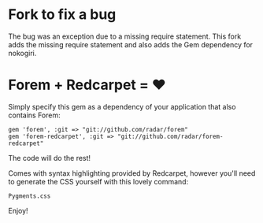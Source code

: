 # Fork to fix a bug

The bug was an exception due to a missing require statement.  This fork adds the missing require statement and also adds the Gem dependency for nokogiri.

# Forem + Redcarpet = :heart:

Simply specify this gem as a dependency of your application that also contains Forem:

    gem 'forem', :git => "git://github.com/radar/forem"
    gem 'forem-redcarpet', :git => "git://github.com/radar/forem-redcarpet"

The code will do the rest!

Comes with syntax highlighting provided by Redcarpet, however you'll need to generate the CSS yourself with this lovely command:

    Pygments.css

Enjoy!

